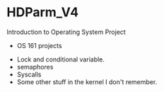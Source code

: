 # HDParm_V4

Introduction to Operating System Project
- OS 161 projects
* Lock and conditional variable.
* semaphores
* Syscalls
* Some other stuff in the kernel I don't remember. 

